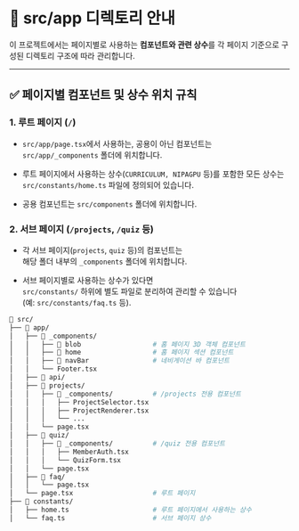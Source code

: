 # 📁 src/app 디렉토리 안내

이 프로젝트에서는 페이지별로 사용하는 **컴포넌트와 관련 상수**를 각 페이지 기준으로 구성된 디렉토리 구조에 따라 관리합니다.

---

## ✅ 페이지별 컴포넌트 및 상수 위치 규칙

### 1. 루트 페이지 (`/`)

-   `src/app/page.tsx`에서 사용하는, 공용이 아닌 컴포넌트는  
    `src/app/_components` 폴더에 위치합니다.

-   루트 페이지에서 사용하는 상수(`CURRICULUM, NIPAGPU` 등)를 포함한 모든 상수는  
    `src/constants/home.ts` 파일에 정의되어 있습니다.

-   공용 컴포넌트는 `src/components` 폴더에 위치합니다.

### 2. 서브 페이지 (`/projects`, `/quiz` 등)

-   각 서브 페이지(`projects`, `quiz` 등)의 컴포넌트는  
    해당 폴더 내부의 `_components` 폴더에 위치합니다.

-   서브 페이지별로 사용하는 상수가 있다면  
    `src/constants/` 하위에 별도 파일로 분리하여 관리할 수 있습니다  
    (예: `src/constants/faq.ts` 등).

```bash
📁 src/
├── 📁 app/
│   ├── 📁 _components/
│   │   ├── 📁 blob                  # 홈 페이지 3D 객체 컴포넌트
│   │   ├── 📁 home                  # 홈 페이지 섹션 컴포넌트
│   │   ├── 📁 navBar                # 네비게이션 바 컴포넌트
│   │   └── Footer.tsx
│   ├── 📁 api/
│   ├── 📁 projects/
│   │   ├── 📁 _components/          # /projects 전용 컴포넌트
│   │   │   ├── ProjectSelector.tsx
│   │   │   ├── ProjectRenderer.tsx
│   │   │   └── ...
│   │   └── page.tsx
│   ├── 📁 quiz/
│   │   ├── 📁 _components/          # /quiz 전용 컴포넌트
│   │   │   ├── MemberAuth.tsx
│   │   │   └── QuizForm.tsx
│   │   └── page.tsx
│   ├── 📁 faq/
│   │   └── page.tsx
│   └── page.tsx                    # 루트 페이지
├── 📁 constants/
│   ├── home.ts                     # 루트 페이지에서 사용하는 상수
│   └── faq.ts                      # 서브 페이지 상수
```
